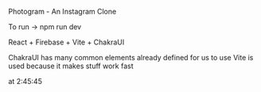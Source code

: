 Photogram - An Instagram Clone

To run -> npm run dev

React + Firebase + Vite + ChakraUI

ChakraUI has many common elements already defined for us to use
Vite is used because it makes stuff work fast

at 2:45:45